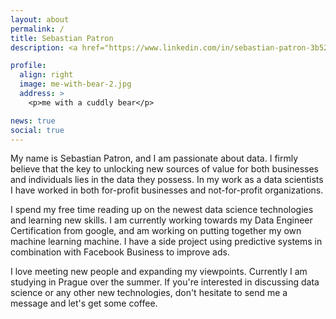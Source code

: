 ```yaml
---
layout: about
permalink: /
title: Sebastian Patron
description: <a href="https://www.linkedin.com/in/sebastian-patron-3b523998">linkedin</a>. data science enthusiast. entrepreneur. 

profile:
  align: right
  image: me-with-bear-2.jpg
  address: >
    <p>me with a cuddly bear</p>

news: true
social: true
---
```

My name is Sebastian Patron, and I am passionate about data. I firmly believe that the key to unlocking new sources of value for both businesses and individuals lies in the data they possess. In my work as a data scientists I have worked in both for-profit businesses and not-for-profit organizations. 

I spend my free time reading up on the newest data science technologies and learning new skills. I am currently working towards my Data Engineer Certification from google, and am working on putting together my own machine learning machine. I have a side project using predictive systems in combination with Facebook Business to improve ads. 

I love meeting new people and expanding my viewpoints. Currently I am studying in Prague over the summer. If you're interested in discussing data science or any other new technologies, don't hesitate to send me a message and let's get some coffee.
